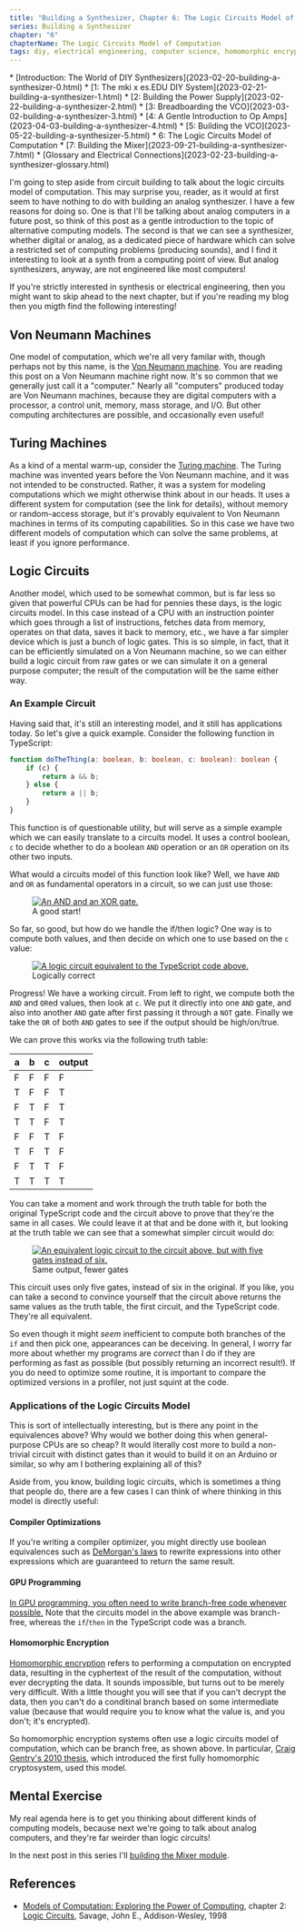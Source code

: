 ```yaml
---
title: "Building a Synthesizer, Chapter 6: The Logic Circuits Model of Computation"
series: Building a Synthesizer
chapter: "6"
chapterName: The Logic Circuits Model of Computation
tags: diy, electrical engineering, computer science, homomorphic encryption
---
```


<div class="toc">
* [Introduction: The World of DIY Synthesizers](2023-02-20-building-a-synthesizer-0.html)
* [1: The mki x es.EDU DIY System](2023-02-21-building-a-synthesizer-1.html)
* [2: Building the Power Supply](2023-02-22-building-a-synthesizer-2.html)
* [3: Breadboarding the VCO](2023-03-02-building-a-synthesizer-3.html)
* [4: A Gentle Introduction to Op Amps](2023-04-03-building-a-synthesizer-4.html)
* [5: Building the VCO](2023-05-22-building-a-synthesizer-5.html)
* 6: The Logic Circuits Model of Computation
* [7: Building the Mixer](2023-09-21-building-a-synthesizer-7.html)
* [Glossary and Electrical Connections](2023-02-23-building-a-synthesizer-glossary.html)
</div>

I'm going to step aside from circuit building to talk about the logic circuits
model of computation. This may surprise you, reader, as it would at first seem
to have nothing to do with building an analog synthesizer. I have a few 
reasons for doing so. One is that I'll be talking about analog computers in a 
future post, so think of this post as a gentle introduction to the topic of 
alternative computing models. The second is that we can see a synthesizer, 
whether digital or analog, as a dedicated piece of hardware which can solve a 
restricted set of computing problems (producing sounds), and I find it 
interesting to look at a synth from a computing point of view. But analog 
synthesizers, anyway, are not engineered like most computers!

If you're strictly interested in synthesis or electrical engineering, then you 
might want to skip ahead to the next chapter, but if you're reading my blog then
you migth find the following interesting!

## Von Neumann Machines

One model of computation, which we're all very familar with, though perhaps not
by this name, is the [Von Neumann machine](https://en.wikipedia.org/wiki/Von_Neumann_machine). 
You are reading this post on a Von Neumann machine right now. It's so common 
that we generally just call it a "computer." Nearly all "computers" produced 
today are Von Neumann machines, because they are digital computers with a 
processor, a control unit, memory, mass storage, and I/O. But other computing
architectures are possible, and occasionally even useful!

## Turing Machines

As a kind of a mental warm-up, consider the 
[Turing machine](https://www.cl.cam.ac.uk/projects/raspberrypi/tutorials/turing-machine/one.html). 
The Turing machine was invented years before the Von Neumann machine, and it was
not intended to be constructed. Rather, it was a system for modeling 
computations which we might otherwise think about in our heads. It uses a 
different system for computation (see the link for details), without memory or 
random-access storage, but it's provably equivalent to Von Neumann machines in 
terms of its computing capabilities. So in this case we have two different 
models of computation which can solve the same problems, at least if you ignore 
performance. 

## Logic Circuits

Another model, which used to be somewhat common, but is far less so given that 
powerful CPUs can be had for pennies these days, is the logic circuits model.
In this case instead of a CPU with an instruction pointer which goes through a
list of instructions, fetches data from memory, operates on that data, saves it
back to memory, etc., we have a far simpler device which is just a bunch of 
logic gates. This is so simple, in fact, that it can be efficiently 
simulated on a Von Neumann machine, so we can either build a logic circuit 
from raw gates or we can simulate it on a general purpose computer; the result
of the computation will be the same either way.

### An Example Circuit

Having said that, it's still an interesting model, and it still has applications
today. So let's give a quick example. Consider the following function in 
TypeScript:

```typescript
function doTheThing(a: boolean, b: boolean, c: boolean): boolean {
    if (c) {
        return a && b;
    } else {
        return a || b;
    }
}
```

This function is of questionable utility, but will serve as a simple example 
which we can easily translate to a circuits model. It uses a control boolean, `c` 
to decide whether to do a boolean `AND` operation or an `OR` operation on its other
two inputs. 

What would a circuits model of this function look like? Well, we have `AND` and
`OR` as fundamental operators in a circuit, so we can just use those:

<figure>
<a href="/images/synth/2Gates.png">
<img src="/images/synth/2Gates.png" loading="lazy" alt="An AND and an XOR gate.">
</a>
<figcaption>A good start!</figcaption>
</figure>

So far, so good, but how do we handle the if/then logic? One way is to compute
both values, and then decide on which one to use based on the `c` value:

<figure>
<a href="/images/synth/LogicCircuit.png">
<img src="/images/synth/LogicCircuit.png" loading="lazy" alt="A logic circuit equivalent to the TypeScript code above.">
</a>
<figcaption>Logically correct</figcaption>
</figure>

Progress! We have a working circuit. From left to right, we compute both the 
`AND` and `OR`ed values, then look at `c`. We put it directly into one `AND` 
gate, and also into another `AND` gate after first passing it through a `NOT` 
gate. Finally we take the `OR` of both `AND` gates to see if the output should
be high/on/true.

We can prove this works via the following truth table:

| a | b | c | output |
|---|---|---|--------|
| F | F | F |   F    |
| T | F | F |   T    |
| F | T | F |   T    |
| T | T | F |   T    |
| F | F | T |   F    |
| T | F | T |   F    |
| F | T | T |   F    |
| T | T | T |   T    |

You can take a moment and work through the truth table for both the original 
TypeScript code and the circuit above to prove that they're the same in all 
cases. We could leave it at that and be done with it, but looking at 
the truth table we can see that a somewhat simpler circuit would do:

<figure>
<a href="/images/synth/EquivalentLogicCircuit.png">
<img src="/images/synth/EquivalentLogicCircuit.png" loading="lazy" alt="An equivalent logic circuit to the circuit above, but with five gates instead of six.">
</a>
<figcaption>Same output, fewer gates</figcaption>
</figure>

This circuit uses only five gates, instead of six in the original. 
If you like, you can take a second to convince yourself that the circuit above
returns the same values as the truth table, the first circuit, and the 
TypeScript code. They're all equivalent. 

So even though it might _seem_ 
inefficient to compute both branches of the `if` and then pick one, appearances
can be deceiving. In general, I worry far more about whether my programs are 
_correct_ than I do if they are performing as fast as possible (but possibly 
returning an incorrect result!). If you do need to optimize some routine, it is
important to compare the optimized versions in a profiler, not just squint at 
the code.

### Applications of the Logic Circuits Model

This is sort of intellectually interesting, but is there any point in the 
equivalences above? Why would we bother doing this when general-purpose CPUs are
so cheap? It would literally cost more to build a non-trivial circuit with 
distinct gates than it would to build it on an Arduino or similar, so why am I 
bothering explaining all of this?

Aside from, you know, building logic circuits, which is sometimes a thing that
people do, there are a few cases I can think of where thinking in this model is 
directly useful:

#### Compiler Optimizations

If you're writing a compiler optimizer, you might directly use boolean 
equivalences such as [DeMorgan's laws](https://en.wikipedia.org/wiki/De_Morgan%27s_laws)
to rewrite expressions into other expressions which are guaranteed to 
return the same result.

#### GPU Programming

[In GPU programming, you often need to write branch-free code whenever possible.](https://developer.nvidia.com/gpugems/gpugems2/part-iv-general-purpose-computation-gpus-primer/chapter-34-gpu-flow-control-idioms) 
Note that the circuits model in the above example was branch-free, whereas the 
`if`/`then` in the TypeScript code was a branch.

#### Homomorphic Encryption

[Homomorphic encryption](2010-03-18-what-is-homomorphic-encryption.html) refers 
to performing a computation on encrypted data, resulting in the cyphertext of 
the result of the computation, without ever decrypting the data. It sounds 
impossible, but turns out to be merely very difficult. With a little thought you
will see that if you can't decrypt the data, then you can't do a conditinal 
branch based on some intermediate value (because that would require you to know
what the value is, and you don't; it's encrypted). 

So homomorphic encryption systems often use a logic circuits model of 
computation, which can be branch free, as shown above. In particular, 
[Craig Gentry's 2010 thesis](https://crypto.stanford.edu/craig/), which 
introduced the first fully homomorphic cryptosystem, used this model.

## Mental Exercise

My real agenda here is to get you thinking about different kinds of computing 
models, because next we're going to talk about analog computers, and they're far
weirder than logic circuits!

In the next post in this series I'll [building the Mixer module](2023-09-21-building-a-synthesizer-7.html).

## References

* [Models of Computation: Exploring the Power of Computing](https://cs.brown.edu/people/jsavage//book/home.html), 
  chapter 2: 
  [Logic Circuits](https://cs.brown.edu/people/jsavage//book/pdfs/ModelsOfComputation_Chapter2.pdf), 
  Savage, John E., Addison-Wesley, 1998